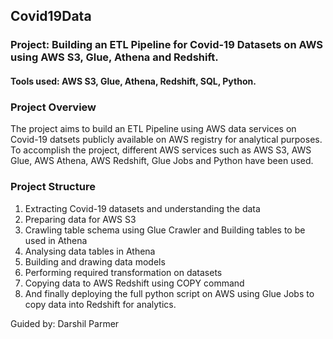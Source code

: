 ## Covid19Data
### Project: Building an ETL Pipeline for Covid-19 Datasets on AWS using AWS S3, Glue, Athena and Redshift.

#### Tools used: AWS S3, Glue, Athena, Redshift, SQL, Python.

### Project Overview
The project aims to build an ETL Pipeline using AWS data services on Covid-19 datsets publicly available on AWS registry for analytical purposes. To accomplish the project, different AWS services such as AWS S3, AWS Glue, AWS Athena, AWS Redshift, Glue Jobs and Python have been used.

### Project Structure
1. Extracting Covid-19 datasets and understanding the data
2. Preparing data for AWS S3
3. Crawling table schema using Glue Crawler and Building tables to be used in Athena
4. Analysing data tables in Athena
5. Building and drawing data models
6. Performing required transformation on datasets
7. Copying data to AWS Redshift using COPY command
8. And finally deploying the full python script on AWS using Glue Jobs to copy data into Redshift for analytics.

Guided by: Darshil Parmer
